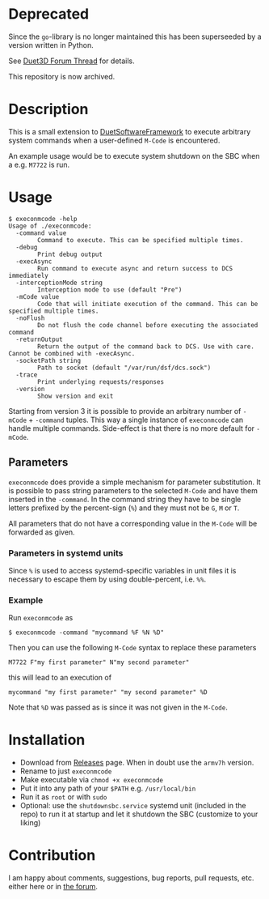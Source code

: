 # Deprecated
Since the `go`-library is no longer maintained this has been superseeded by a version written in Python.

See [Duet3D Forum Thread](https://forum.duet3d.com/topic/29783) for details.

This repository is now archived.

# Description
This is a small extension to [DuetSoftwareFramework](https://github.com/Duet3D/DuetSoftwareFramework)
to execute arbitrary system commands when a user-defined `M-Code` is encountered.

An example usage would be to execute system shutdown on the SBC when a e.g. `M7722` is run.

# Usage
```
$ execonmcode -help
Usage of ./execonmcode:
  -command value
        Command to execute. This can be specified multiple times.
  -debug
        Print debug output
  -execAsync
        Run command to execute async and return success to DCS immediately
  -interceptionMode string
        Interception mode to use (default "Pre")
  -mCode value
        Code that will initiate execution of the command. This can be specified multiple times.
  -noFlush
        Do not flush the code channel before executing the associated command
  -returnOutput
        Return the output of the command back to DCS. Use with care. Cannot be combined with -execAsync.
  -socketPath string
        Path to socket (default "/var/run/dsf/dcs.sock")
  -trace
        Print underlying requests/responses
  -version
        Show version and exit
```

Starting from version 3 it is possible to provide an arbitrary number of `-mCode` + `-command` tuples. This way a
single instance of `execonmcode` can handle multiple commands. Side-effect is that there is no more default for `-mCode`.

## Parameters
`execonmcode` does provide a simple mechanism for parameter substitution. It is possible to pass string parameters to the
selected `M-Code` and have them inserted in the `-command`. In the command string they have to be single letters prefixed by
the percent-sign (`%`) and they must not be `G`, `M` or `T`.

All parameters that do not have a corresponding value in the `M-Code` will be forwarded as given.

### Parameters in systemd units
Since `%` is used to access systemd-specific variables in unit files it is
necessary to escape them by using double-percent, i.e. `%%`.

### Example
Run `execonmcode` as
```
$ execonmcode -command "mycommand %F %N %D"
```
Then you can use the following `M-Code` syntax to replace these parameters
```
M7722 F"my first parameter" N"my second parameter"
```
this will lead to an execution of
```
mycommand "my first parameter" "my second parameter" %D
```
Note that `%D` was passed as is since it was not given in the `M-Code`.

# Installation
* Download from [Releases](https://github.com/wilriker/execonmcode/releases) page. When in doubt use the `armv7h` version.
* Rename to just `execonmcode`
* Make executable via `chmod +x execonmcode`
* Put it into any path of your `$PATH` e.g. `/usr/local/bin`
* Run it as `root` or with `sudo`
* Optional: use the `shutdownsbc.service` systemd unit (included in the repo) to run it at startup and let it shutdown the SBC (customize to your liking)

# Contribution
I am happy about comments, suggestions, bug reports, pull requests, etc. either here or in [the forum](https://forum.duet3d.com/topic/13194).
